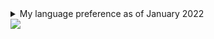 <details>
  <summary>My language preference as of January 2022</summary>
  
  * (**S**) Rust, Haskell
  * (**A**) Kotlin, Elixir, F#
  * (**B**) Scala, Typescript, Dart, C#
  * (**C**) Java, Ocaml, Python, Javascript, C++, Ruby
  * (**D**) PHP, Coffeescript, Powershell, Lua, Clojure
  * (**F**) Go
</details>

<img src="https://placewaifu.com/image/200">
